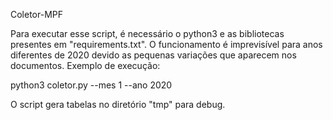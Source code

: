 Coletor-MPF

Para executar esse script, é necessário o python3 e as bibliotecas presentes em "requirements.txt". O funcionamento é imprevisível para anos diferentes de 2020 devido as pequenas variações que aparecem nos documentos. Exemplo de execução:

python3 coletor.py --mes 1 --ano 2020

O script gera tabelas no diretório "tmp" para debug.
